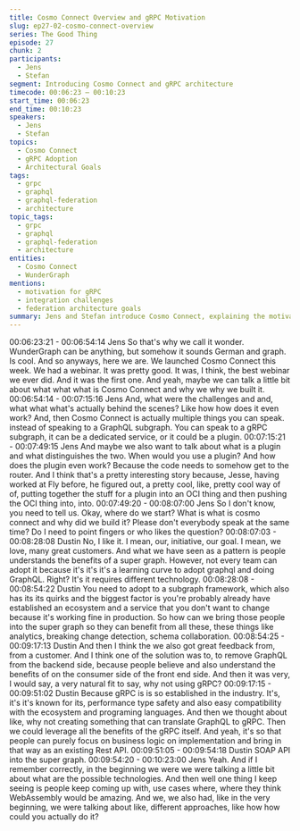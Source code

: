 ```yaml
---
title: Cosmo Connect Overview and gRPC Motivation
slug: ep27-02-cosmo-connect-overview
series: The Good Thing
episode: 27
chunk: 2
participants:
  - Jens
  - Stefan
segment: Introducing Cosmo Connect and gRPC architecture
timecode: 00:06:23 – 00:10:23
start_time: 00:06:23
end_time: 00:10:23
speakers:
  - Jens
  - Stefan
topics:
  - Cosmo Connect
  - gRPC Adoption
  - Architectural Goals
tags:
  - grpc
  - graphql
  - graphql-federation
  - architecture
topic_tags:
  - grpc
  - graphql
  - graphql-federation
  - architecture
entities:
  - Cosmo Connect
  - WunderGraph
mentions:
  - motivation for gRPC
  - integration challenges
  - federation architecture goals
summary: Jens and Stefan introduce Cosmo Connect, explaining the motivation for adopting gRPC and how it fits into WunderGraph’s architecture strategy.
---
```

00:06:23:21 - 00:06:54:14
Jens
So that's why we call it wonder. WunderGraph can be anything, but somehow it sounds German
and graph. Is cool. And so anyways, here we are. We launched Cosmo Connect this week. We
had a webinar. It was pretty good. It was, I think, the best webinar we ever did. And it was the
first one. And yeah, maybe we can talk a little bit about what what what is Cosmo Connect and
why we why we built it.
00:06:54:14 - 00:07:15:16
Jens
And, what were the challenges and and, what what what's actually behind the scenes? Like how
how does it even work? And, then Cosmo Connect is actually multiple things you can speak.
instead of speaking to a GraphQL subgraph. You can speak to a gRPC subgraph, it can be a
dedicated service, or it could be a plugin.
00:07:15:21 - 00:07:49:15
Jens
And maybe we also want to talk about what is a plugin and what distinguishes the two. When
would you use a plugin? And how does the plugin even work? Because the code needs to
somehow get to the router. And I think that's a pretty interesting story because, Jesse, having
worked at Fly before, he figured out, a pretty cool, like, pretty cool way of of, putting together the
stuff for a plugin into an OCI thing and then pushing the OCI thing into, into.
00:07:49:20 - 00:08:07:00
Jens
So I don't know, you need to tell us. Okay, where do we start? What is what is cosmo connect
and why did we build it? Please don't everybody speak at the same time? Do I need to point
fingers or who likes the question?
00:08:07:03 - 00:08:28:08
Dustin
No, I like it. I mean, our, initiative, our goal. I mean, we love, many great customers. And what
we have seen as a pattern is people understands the benefits of a super graph. However, not
every team can adopt it because it's it's it's a learning curve to adopt graphql and doing
GraphQL. Right? It's it requires different technology.
00:08:28:08 - 00:08:54:22
Dustin
You need to adopt to a subgraph framework, which also has its its quirks and the biggest factor
is you're probably already have established an ecosystem and a service that you don't want to
change because it's working fine in production. So how can we bring those people into the
super graph so they can benefit from all these, these things like analytics, breaking change
detection, schema collaboration.
00:08:54:25 - 00:09:17:13
Dustin
And then I think the we also got great feedback from, from a customer. And I think one of the
solution was to, to remove GraphQL from the backend side, because people believe and also
understand the benefits of on the consumer side of the front end side. And then it was very, I
would say, a very natural fit to say, why not using gRPC?
00:09:17:15 - 00:09:51:02
Dustin
Because gRPC is is so established in the industry. It's, it's it's known for its, performance type
safety and also easy compatibility with the ecosystem and programing languages. And then we
thought about like, why not creating something that can translate GraphQL to gRPC. Then we
could leverage all the benefits of the gRPC itself. And yeah, it's so that people can purely focus
on business logic on implementation and bring in that way as an existing Rest API.
00:09:51:05 - 00:09:54:18
Dustin
SOAP API into the super graph.
00:09:54:20 - 00:10:23:00
Jens
Yeah. And if I remember correctly, in the beginning we were we were talking a little bit about
what are the possible technologies. And then well one thing I keep seeing is people keep
coming up with, use cases where, where they think WebAssembly would be amazing. And we,
we also had, like in the very beginning, we were talking about like, different approaches, like
how how could you actually do it?
